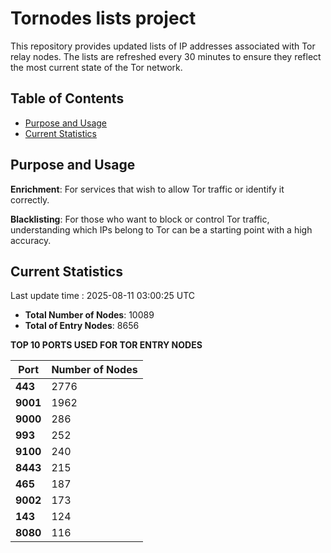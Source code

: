 # Tornodes lists project

This repository provides updated lists of IP addresses associated with Tor relay nodes. The lists are refreshed every 30 minutes to ensure they reflect the most current state of the Tor network.

## Table of Contents

- [Purpose and Usage](#purpose-and-usage)
- [Current Statistics](#current-statistics)


## Purpose and Usage

**Enrichment**: For services that wish to allow Tor traffic or identify it correctly.

**Blacklisting**: For those who want to block or control Tor traffic, understanding which IPs belong to Tor can be a starting point with a high accuracy.

## Current Statistics

Last update time : 2025-08-11 03:00:25 UTC

- **Total Number of Nodes**: 10089
- **Total of Entry Nodes**: 8656

**TOP 10 PORTS USED FOR TOR ENTRY NODES**

| **Port** | **Number of Nodes** |
|------|-----------------|
| **443**   | 2776  |
| **9001**   | 1962  |
| **9000**   | 286  |
| **993**   | 252  |
| **9100**   | 240  |
| **8443**   | 215  |
| **465**   | 187  |
| **9002**   | 173  |
| **143**   | 124  |
| **8080**   | 116  |

